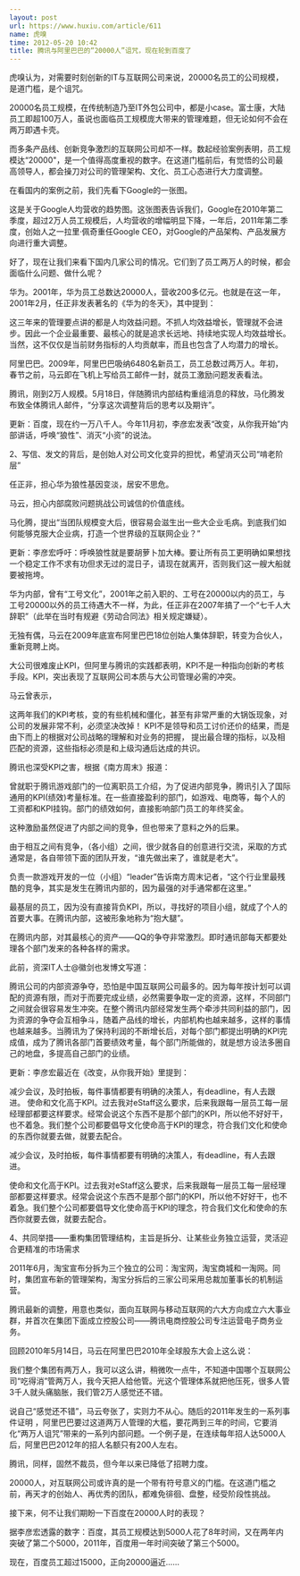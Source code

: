 ```yaml
---
layout: post
url: https://www.huxiu.com/article/611
name: 虎嗅
time: 2012-05-20 10:42
title: 腾讯与阿里巴巴的“20000人”诅咒，现在轮到百度了
---
```

虎嗅认为，对需要时刻创新的IT与互联网公司来说，20000名员工的公司规模，是道门槛，是个诅咒。

20000名员工规模，在传统制造乃至IT外包公司中，都是小case。富士康，大陆员工即超100万人，虽说也面临员工规模庞大带来的管理难题，但无论如何不会在两万即遇卡壳。

而多条产品线、创新竞争激烈的互联网公司却不一样。数起经验案例表明，员工规模达“20000"，是一个值得高度重视的数字。在这道门槛前后，有觉悟的公司最高领导人，都会操刀对公司的管理架构、文化、员工心态进行大力度调整。

在看国内的案例之前，我们先看下Google的一张图。

这是关于Google人均营收的趋势图。这张图表告诉我们，Google在2010年第二季度，超过2万人员工规模后，人均营收的增幅明显下降，一年后，2011年第二季度，创始人之一拉里·佩奇重任Google CEO，对Google的产品架构、产品发展方向进行重大调整。

好了，现在让我们来看下国内几家公司的情况。它们到了员工两万人的时候，都会面临什么问题、做什么呢？

华为。2001年，华为员工总数达20000人，营收200多亿元。也就是在这一年，2001年2月，任正非发表著名的《华为的冬天》，其中提到：

这三年来的管理要点讲的都是人均效益问题。不抓人均效益增长，管理就不会进步。因此一个企业最重要、最核心的就是追求长远地、持续地实现人均效益增长。当然，这不仅仅是当前财务指标的人均贡献率，而且也包含了人均潜力的增长。

阿里巴巴。2009年，阿里巴巴吸纳6480名新员工，员工总数过两万人。年初，春节之前，马云即在飞机上写给员工邮件一封，就员工激励问题发表看法。

腾讯，刚到2万人规模。5月18日，伴随腾讯内部结构重组消息的释放，马化腾发布致全体腾讯人邮件，“分享这次调整背后的思考以及期许”。

更新：百度，现在约一万八千人。今年11月初，李彦宏发表“改变，从你我开始”内部讲话，呼唤“狼性”、消灭“小资”的说法。

2、写信、发文的背后，是创始人对公司文化变异的担忧，希望消灭公司“啃老阶层”

任正非，担心华为狼性基因变淡，居安不思危。

马云，担心内部腐败问题挑战公司诚信的价值底线。

马化腾，提出“当团队规模变大后，很容易会滋生出一些大企业毛病。到底我们如何能够克服大企业病，打造一个世界级的互联网企业？”

更新：李彦宏呼吁：呼唤狼性就是要胡萝卜加大棒。要让所有员工更明确如果想找一个稳定工作不求有功但求无过的混日子，请现在就离开，否则我们这一艘大船就要被拖垮。

华为内部，曾有“工号文化”，2001年之前入职的、工号在20000以内的员工，与工号20000以外的员工待遇大不一样，为此，任正非在2007年搞了一个“七千人大辞职”（此举在当时有规避《劳动合同法》相关规定嫌疑）。

无独有偶，马云在2009年底宣布阿里巴巴18位创始人集体辞职，转变为合伙人，重新竞聘上岗。

大公司很难废止KPI，但阿里与腾讯的实践都表明，KPI不是一种指向创新的考核手段。KPI，突出表现了互联网公司本质与大公司管理必需的冲突。

马云曾表示，

这两年我们的KPI考核，变的有些机械和僵化，甚至有非常严重的大锅饭现象，对公司的发展非常不利，必须坚决改掉！ KPI不是领导和员工讨价还价的结果，而是由下而上的根据对公司战略的理解和对业务的把握， 提出最合理的指标，以及相匹配的资源，这些指标必须是和上级沟通后达成的共识。

腾讯也深受KPI之害，根据《南方周末》报道：

曾就职于腾讯游戏部门的一位离职员工介绍，为了促进内部竞争，腾讯引入了国际通用的KPI(绩效)考量标准。在一些直接盈利的部门，如游戏、电商等，每个人的工资都和KPI挂钩。部门的绩效如何，直接影响部门员工的年终奖金。

这种激励虽然促进了内部之间的竞争，但也带来了意料之外的后果。

由于相互之间有竞争，（各小组）之间，很少就各自的创意进行交流，采取的方式通常是，各自带领下面的团队开发，“谁先做出来了，谁就是老大”。

负责一款游戏开发的一位（小组）“leader”告诉南方周末记者，“这个行业里最残酷的竞争，其实是发生在腾讯内部的，因为最强的对手通常都在这里。”

最基层的员工，因为没有直接背负KPI，所以，寻找好的项目小组，就成了个人的首要大事。在腾讯内部，这被形象地称为“抱大腿”。

在腾讯内部，对其最核心的资产——QQ的争夺非常激烈。即时通讯部每天都要处理各个部门发来的各种各样的需求。

此前，资深IT人士@徽剑也发博文写道：

腾讯公司的内部资源争夺，恐怕是中国互联网公司最多的。因为每年按计划可以调配的资源有限，而对于而要完成业绩，必然需要争取一定的资源，这样，不同部门之间就会很容易发生冲突。在整个腾讯内部经常发生两个牵涉共同利益的部门，因为资源的争夺会互相争斗，随着产品线的增长，内部机构也越来越多，这样的事情也越来越多。当腾讯为了保持利润的不断增长后，对每个部门都提出明确的KPI完成值，成为了腾讯各部门首要绩效考量，每个部门所能做的，就是想方设法多圈自己的地盘，多提高自己部门的业绩。

更新：李彦宏最近在《改变，从你我开始》里提到：

减少会议，及时拍板，每件事情都要有明确的决策人，有deadline，有人去跟进。 使命和文化高于KPI。过去我对eStaff这么要求，后来我跟每一层员工每一层经理部都要这样要求。经常会说这个东西不是那个部门的KPI，所以他不好好干，也不着急。我们整个公司都要倡导文化使命高于KPI的理念，符合我们文化和使命的东西你就要去做，就要去配合。

减少会议，及时拍板，每件事情都要有明确的决策人，有deadline，有人去跟进。

使命和文化高于KPI。过去我对eStaff这么要求，后来我跟每一层员工每一层经理部都要这样要求。经常会说这个东西不是那个部门的KPI，所以他不好好干，也不着急。我们整个公司都要倡导文化使命高于KPI的理念，符合我们文化和使命的东西你就要去做，就要去配合。

4、共同举措——重构集团管理结构，主旨是拆分、让某些业务独立运营，灵活迎合更精准的市场需求

2011年6月，淘宝宣布分拆为三个独立的公司：淘宝网，淘宝商城和一淘网。同时，集团宣布新的管理架构，淘宝分拆后的三家公司采用总裁加董事长的机制运营。

腾讯最新的调整，用意也类似，面向互联网与移动互联网的六大方向成立六大事业群，并首次在集团下面成立控股公司——腾讯电商控股公司专注运营电子商务业务。

回顾2010年5月14日，马云在阿里巴巴2010年全球股东大会上这么说：

我们整个集团有两万人，我可以这么讲，稍微吹一点牛，不知道中国哪个互联网公司“吃得消”管两万人，我今天把人给他管。光这个管理体系就把他压死，很多人管3千人就头痛脑胀，我们管2万人感觉还不错。

说自己“感觉还不错”，马云夸张了，实则力不从心。随后的2011年发生的一系列事件证明 ，阿里巴巴要过这道两万人管理的大槛，要花两到三年的时间，它要消化“两万人诅咒”带来的一系列内部问题。一个例子是，在连续每年招人达5000人后，阿里巴巴2012年的招人名额只有200人左右。

腾讯，同样，固然不裁员，但今年以来已降低了招聘力度。

20000人，对互联网公司或许真的是一个带有符号意义的门槛。在这道门槛之前，再天才的创始人、再优秀的团队，都难免徘徊、盘整，经受阶段性挑战。

接下来，何不让我们期盼一下百度在20000人时的表现？

据李彦宏透露的数字：百度，其员工规模达到5000人花了8年时间，又在两年内突破了第二个5000，2011年，百度用一年时间突破了第三个5000。

现在，百度员工超过15000，正向20000逼近……

